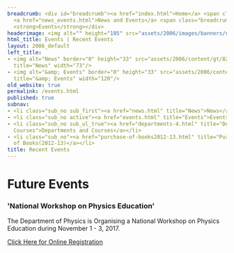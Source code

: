 ```yaml
---
breadcrumb: <div id="breadcrumb"><a href="index.html">Home</a> <span class="breadcrumb_spacer">&gt;</span>
  <a href="news_events.html">News and Events</a> <span class="breadcrumb_spacer">&gt;</span>
  <strong>Events</strong></div>
headerimage: <img alt="" height="105" src="assets/2006/images/banners/news.jpg" width="472"/>
html_title: Events | Recent Events
layout: 2006_default
left_title:
- <img alt="News" border="0" height="33" src="assets/2006/content/gt/82f5c8aac8980c1bf16e9ee0018bbd37.png"
  title="News" width="73"/>
- <img alt="&amp; Events" border="0" height="33" src="assets/2006/content/gt/c79c487b6e6444e7e4d9af5267eeba8b.png"
  title="&amp; Events" width="120"/>
old_website: true
permalink: /events.html
published: true
subnav:
- <li class="sub_no sub_first"><a href="news.html" title="News">News</a></li>
- <li class="sub_no active"><a href="events.html" title="Events">Events</a></li>
- <li class="sub_no sub_ul_true"><a href="departments-4.html" title="Departments and
  Courses">Departments and Courses</a></li>
- <li class="sub_no"><a href="purchase-of-books2012-13.html" title="Purchase of Books(2012-13)">Purchase
  of Books(2012-13)</a></li>
title: Recent Events
---
```


# Future Events

### 'National Workshop on Physics Education'

The Department of Physics is Organising a National Workshop on Physics
Education during November 1 - 3, 2017.  

[Click Here for Online Registration](http://bit.ly/2gH8GKK)